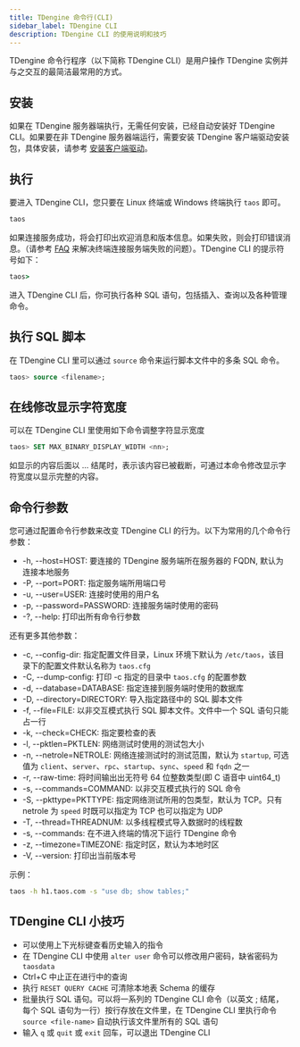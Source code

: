 ```yaml
---
title: TDengine 命令行(CLI)
sidebar_label: TDengine CLI
description: TDengine CLI 的使用说明和技巧
---
```


TDengine 命令行程序（以下简称 TDengine CLI）是用户操作 TDengine 实例并与之交互的最简洁最常用的方式。

## 安装

如果在 TDengine 服务器端执行，无需任何安装，已经自动安装好 TDengine CLI。如果要在非 TDengine 服务器端运行，需要安装 TDengine 客户端驱动安装包，具体安装，请参考 [安装客户端驱动](../connector/#安装客户端驱动)。

## 执行

要进入 TDengine CLI，您只要在 Linux 终端或 Windows 终端执行 `taos` 即可。

```bash
taos
```

如果连接服务成功，将会打印出欢迎消息和版本信息。如果失败，则会打印错误消息。（请参考 [FAQ](../../train-faq/faq) 来解决终端连接服务端失败的问题）。TDengine CLI 的提示符号如下：

```cmd
taos>
```

进入 TDengine CLI 后，你可执行各种 SQL 语句，包括插入、查询以及各种管理命令。

## 执行 SQL 脚本

在 TDengine CLI 里可以通过 `source` 命令来运行脚本文件中的多条 SQL 命令。

```sql
taos> source <filename>;
```

## 在线修改显示字符宽度

可以在 TDengine CLI 里使用如下命令调整字符显示宽度

```sql
taos> SET MAX_BINARY_DISPLAY_WIDTH <nn>;
```

如显示的内容后面以 ... 结尾时，表示该内容已被截断，可通过本命令修改显示字符宽度以显示完整的内容。

## 命令行参数

您可通过配置命令行参数来改变 TDengine CLI 的行为。以下为常用的几个命令行参数：

- -h, --host=HOST: 要连接的 TDengine 服务端所在服务器的 FQDN, 默认为连接本地服务
- -P, --port=PORT: 指定服务端所用端口号
- -u, --user=USER: 连接时使用的用户名
- -p, --password=PASSWORD: 连接服务端时使用的密码
- -?, --help: 打印出所有命令行参数

还有更多其他参数：

- -c, --config-dir: 指定配置文件目录，Linux 环境下默认为 `/etc/taos`，该目录下的配置文件默认名称为 `taos.cfg`
- -C, --dump-config: 打印 -c 指定的目录中 `taos.cfg` 的配置参数
- -d, --database=DATABASE: 指定连接到服务端时使用的数据库
- -D, --directory=DIRECTORY: 导入指定路径中的 SQL 脚本文件
- -f, --file=FILE: 以非交互模式执行 SQL 脚本文件。文件中一个 SQL 语句只能占一行
- -k, --check=CHECK: 指定要检查的表
- -l, --pktlen=PKTLEN: 网络测试时使用的测试包大小
- -n, --netrole=NETROLE: 网络连接测试时的测试范围，默认为 `startup`, 可选值为 `client`、`server`、`rpc`、`startup`、`sync`、`speed` 和 `fqdn` 之一
- -r, --raw-time: 将时间输出出无符号 64 位整数类型(即 C 语音中 uint64_t)
- -s, --commands=COMMAND: 以非交互模式执行的 SQL 命令
- -S, --pkttype=PKTTYPE: 指定网络测试所用的包类型，默认为 TCP。只有 netrole 为 `speed` 时既可以指定为 TCP 也可以指定为 UDP
- -T, --thread=THREADNUM: 以多线程模式导入数据时的线程数
- -s, --commands: 在不进入终端的情况下运行 TDengine 命令
- -z, --timezone=TIMEZONE: 指定时区，默认为本地时区
- -V, --version: 打印出当前版本号

示例：

```bash
taos -h h1.taos.com -s "use db; show tables;"
```

## TDengine CLI 小技巧

- 可以使用上下光标键查看历史输入的指令
- 在 TDengine CLI 中使用 `alter user` 命令可以修改用户密码，缺省密码为 `taosdata`
- Ctrl+C 中止正在进行中的查询
- 执行 `RESET QUERY CACHE` 可清除本地表 Schema 的缓存
- 批量执行 SQL 语句。可以将一系列的 TDengine CLI 命令（以英文 ; 结尾，每个 SQL 语句为一行）按行存放在文件里，在 TDengine CLI 里执行命令 `source <file-name>` 自动执行该文件里所有的 SQL 语句
- 输入 `q` 或 `quit` 或 `exit` 回车，可以退出 TDengine CLI
